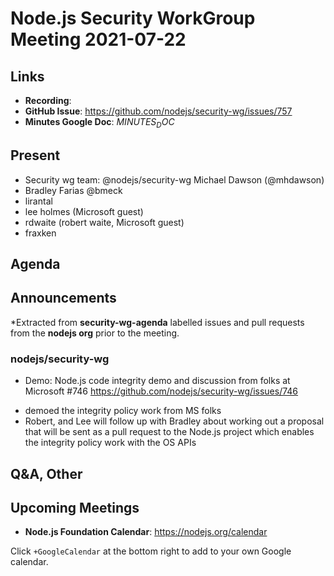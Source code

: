 # Node.js  Security WorkGroup Meeting 2021-07-22

## Links

* **Recording**:  
* **GitHub Issue**: https://github.com/nodejs/security-wg/issues/757
* **Minutes Google Doc**: $MINUTES_DOC$

## Present

* Security wg team: @nodejs/security-wg
Michael Dawson (@mhdawson)
* Bradley Farias @bmeck
* lirantal
* lee holmes (Microsoft guest)
* rdwaite (robert waite, Microsoft guest)
* fraxken

## Agenda

## Announcements

*Extracted from **security-wg-agenda** labelled issues and pull requests from the **nodejs org** prior to the meeting.

### nodejs/security-wg

* Demo: Node.js code integrity demo and discussion from folks at Microsoft #746  https://github.com/nodejs/security-wg/issues/746
 - demoed the integrity policy work from MS folks 
 - Robert, and Lee will follow up with Bradley about working out a proposal that will be sent as a pull request to the Node.js project which enables the integrity policy work with the OS APIs



## Q&A, Other

## Upcoming Meetings

* **Node.js Foundation Calendar**: <https://nodejs.org/calendar>

Click `+GoogleCalendar` at the bottom right to add to your own Google calendar.

